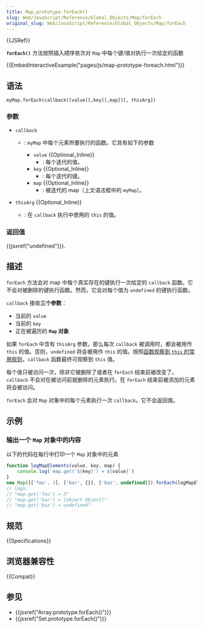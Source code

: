```yaml
---
title: Map.prototype.forEach()
slug: Web/JavaScript/Reference/Global_Objects/Map/forEach
original_slug: Web/JavaScript/Reference/Global_Objects/Map/forEach
---
```

{{JSRef}}

**`forEach()`** 方法按照插入顺序依次对 `Map` 中每个键/值对执行一次给定的函数

{{EmbedInteractiveExample("pages/js/map-prototype-foreach.html")}}

## 语法

```plain
myMap.forEach(callback([value][,key][,map])[, thisArg])
```

### 参数

- `callback`

  - : `myMap` 中每个元素所要执行的函数。它具有如下的参数

    - `value` {{Optional_Inline}}
      - : 每个迭代的值。
    - `key` {{Optional_Inline}}
      - : 每个迭代的键。
    - `map` {{Optional_Inline}}
      - : 被迭代的 map（上文语法框中的 `myMap`）。

- `thisArg` {{Optional_Inline}}
  - : 在 `callback` 执行中使用的 `this` 的值。

### 返回值

{{jsxref("undefined")}}.

## 描述

`forEach` 方法会对 map 中每个真实存在的键执行一次给定的 `callback` 函数。它不会对被删除的键执行函数。然而，它会对每个值为 `undefined` 的键执行函数。

`callback` 接收**三个参数**：

- 当前的 `value`
- 当前的 `key`
- 正在被遍历的 **`Map` 对象**

如果 `forEach` 中含有 `thisArg` 参数，那么每次 `callback` 被调用时，都会被用作 `this` 的值。否则，`undefined` 将会被用作 `this` 的值。按照[函数观察到 `this` 的常用规则](/zh-CN/docs/Web/JavaScript/Reference/Operators/this)，`callback` 函数最终可观察到 `this` 值。

每个值只被访问一次，除非它被删除了或者在 `forEach` 结束前被改变了。`callback` 不会对在被访问前就删除的元素执行。在 `forEach` 结束前被添加的元素将会被访问。

`forEach` 会对 `Map` 对象中的每个元素执行一次 `callback`。它不会返回值。

## 示例

### 输出一个 `Map` 对象中的内容

以下的代码在每行中打印一个 `Map` 对象中的元素

```js
function logMapElements(value, key, map) {
    console.log(`map.get('${key}') = ${value}`)
}
new Map([['foo', 3], ['bar', {}], ['baz', undefined]]).forEach(logMapElements)
// logs:
// "map.get('foo') = 3"
// "map.get('bar') = [object Object]"
// "map.get('baz') = undefined"
```

## 规范

{{Specifications}}

## 浏览器兼容性

{{Compat}}

## 参见

- {{jsxref("Array.prototype.forEach()")}}
- {{jsxref("Set.prototype.forEach()")}}
